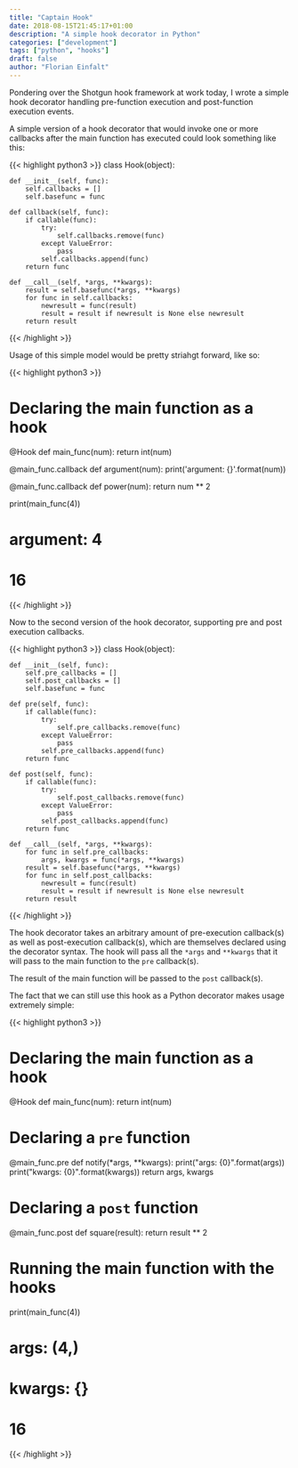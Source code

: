 ```yaml
---
title: "Captain Hook"
date: 2018-08-15T21:45:17+01:00
description: "A simple hook decorator in Python"
categories: ["development"]
tags: ["python", "hooks"]
draft: false
author: "Florian Einfalt"
---
```


Pondering over the Shotgun hook framework at work today, I wrote a simple
hook decorator handling pre-function execution and post-function execution
events.

<!--more-->

A simple version of a hook decorator that would invoke one or more
callbacks after the main function has executed could look something like
this:

{{< highlight python3 >}}
class Hook(object):

    def __init__(self, func):
        self.callbacks = []
        self.basefunc = func

    def callback(self, func):
        if callable(func):
            try:
                self.callbacks.remove(func)
            except ValueError:
                pass
            self.callbacks.append(func)
        return func

    def __call__(self, *args, **kwargs):
        result = self.basefunc(*args, **kwargs)
        for func in self.callbacks:
            newresult = func(result)
            result = result if newresult is None else newresult
        return result
{{< /highlight >}}

Usage of this simple model would be pretty striahgt forward, like so:

{{< highlight python3 >}}
# Declaring the main function as a hook
@Hook
def main_func(num):
    return int(num)

@main_func.callback
def argument(num):
    print('argument: {}'.format(num))

@main_func.callback
def power(num):
    return num ** 2

print(main_func(4))

# argument: 4
# 16
{{< /highlight >}}

Now to the second version of the hook decorator, supporting pre and
post execution callbacks.

{{< highlight python3 >}}
class Hook(object):

    def __init__(self, func):
        self.pre_callbacks = []
        self.post_callbacks = []
        self.basefunc = func

    def pre(self, func):
        if callable(func):
            try:
                self.pre_callbacks.remove(func)
            except ValueError:
                pass
            self.pre_callbacks.append(func)
        return func

    def post(self, func):
        if callable(func):
            try:
                self.post_callbacks.remove(func)
            except ValueError:
                pass
            self.post_callbacks.append(func)
        return func

    def __call__(self, *args, **kwargs):
        for func in self.pre_callbacks:
            args, kwargs = func(*args, **kwargs)
        result = self.basefunc(*args, **kwargs)
        for func in self.post_callbacks:
            newresult = func(result)
            result = result if newresult is None else newresult
        return result
{{< /highlight >}}

The hook decorator takes an arbitrary amount of pre-execution callback(s)
as well as post-execution callback(s), which are themselves declared using
the decorator syntax. The hook will pass all the `*args` and `**kwargs`
that it will pass to the main function to the `pre` callback(s).

The result of the main function will be passed to the `post` callback(s).

The fact that we can still use this hook as a Python decorator makes usage
extremely simple:

{{< highlight python3 >}}
# Declaring the main function as a hook
@Hook
def main_func(num):
    return int(num)

# Declaring a `pre` function
@main_func.pre
def notify(*args, **kwargs):
    print("args: {0}".format(args))
    print("kwargs: {0}".format(kwargs))
    return args, kwargs

# Declaring a `post` function
@main_func.post
def square(result):
    return result ** 2


# Running the main function with the hooks
print(main_func(4))

# args: (4,)
# kwargs: {}
# 16
{{< /highlight >}}
